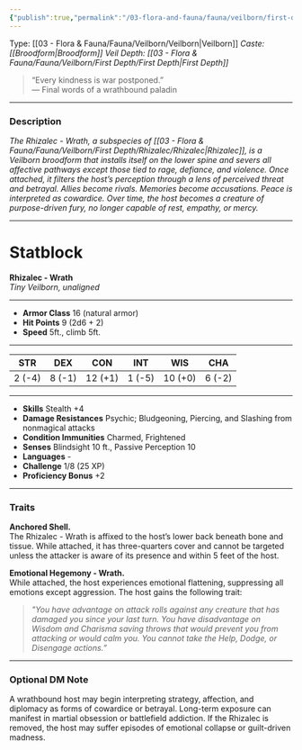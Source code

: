 ```yaml
---
{"publish":true,"permalink":"/03-flora-and-fauna/fauna/veilborn/first-depth/rhizalec/rhizalec-wrath/"}
---
```


Type: [[03 - Flora & Fauna/Fauna/Veilborn/Veilborn\|Veilborn]]
*Caste: [[Broodform\|Broodform]]*
*Veil Depth: [[03 - Flora & Fauna/Fauna/Veilborn/First Depth/First Depth\|First Depth]]*

> “Every kindness is war postponed.”  
> — Final words of a wrathbound paladin

---
### Description
*The Rhizalec - Wrath, a subspecies of [[03 - Flora & Fauna/Fauna/Veilborn/First Depth/Rhizalec/Rhizalec\|Rhizalec]], is a Veilborn broodform that installs itself on the lower spine and severs all affective pathways except those tied to rage, defiance, and violence. Once attached, it filters the host’s perception through a lens of perceived threat and betrayal. Allies become rivals. Memories become accusations. Peace is interpreted as cowardice. Over time, the host becomes a creature of purpose-driven fury, no longer capable of rest, empathy, or mercy.*

---
# Statblock  
**Rhizalec - Wrath**  
*Tiny Veilborn, unaligned*  
___
- **Armor Class** 16 (natural armor)
- **Hit Points** 9 (2d6 + 2)
- **Speed** 5ft., climb 5ft.
___
| STR | DEX | CON | INT | WIS | CHA |
|:--:|:--:|:--:|:--:|:--:|:--:|
| 2 (-4) | 8 (-1) | 12 (+1) | 1 (-5) | 10 (+0) | 6 (-2) |
___
- **Skills** Stealth +4
- **Damage Resistances**  Psychic; Bludgeoning, Piercing, and Slashing from nonmagical attacks
- **Condition Immunities** Charmed, Frightened
- **Senses** Blindsight 10 ft., Passive Perception 10
- **Languages** -
- **Challenge** 1/8 (25 XP)
- **Proficiency Bonus** +2
___

### Traits
**Anchored Shell.**  
The Rhizalec - Wrath is affixed to the host’s lower back beneath bone and tissue. While attached, it has three-quarters cover and cannot be targeted unless the attacker is aware of its presence and within 5 feet of the host.

**Emotional Hegemony - Wrath.**  
While attached, the host experiences emotional flattening, suppressing all emotions except aggression. The host gains the following trait:  
> _"You have advantage on attack rolls against any creature that has damaged you since your last turn. You have disadvantage on Wisdom and Charisma saving throws that would prevent you from attacking or would calm you. You cannot take the Help, Dodge, or Disengage actions.”_

---
### Optional DM Note  
A wrathbound host may begin interpreting strategy, affection, and diplomacy as forms of cowardice or betrayal. Long-term exposure can manifest in martial obsession or battlefield addiction. If the Rhizalec is removed, the host may suffer episodes of emotional collapse or guilt-driven madness.
